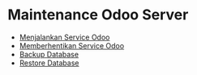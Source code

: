 # Maintenance Odoo Server

- [Menjalankan Service Odoo](./start-service.md)
- [Memberhentikan Service Odoo](./stop-service.md)
- [Backup Database](./backup.md)
- [Restore Database](./restore.md)
